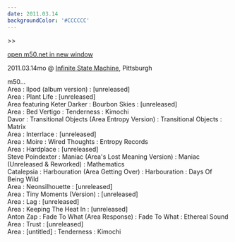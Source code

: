 ```yaml
---
date: 2011.03.14
backgroundColor: '#CCCCCC'
---
```


\>>

[open m50.net in new window  
](http://m50.net/)  

2011.03.14mo @ [Infinite State Machine](http://www.infinitestatemachine.com/), Pittsburgh  

m50...  
Area : llpod (album version) : \[unreleased\]  
Area : Plant Life : \[unreleased\]  
Area featuring Keter Darker : Bourbon Skies : \[unreleased\]  
Area : Bed Vertigo : Tenderness : Kimochi  
Davor : Transitional Objects (Area Entropy Version) : Transitional Objects : Matrix  
Area : Interrlace : \[unreleased\]  
Area : Moire : Wired Thoughts : Entropy Records  
Area : Hardplace : \[unreleased\]  
Steve Poindexter : Maniac (Area's Lost Meaning Version) : Maniac (Unreleased & Reworked) : Mathematics  
Catalepsia : Harbouration (Area Getting Over) : Harbouration : Days Of Being Wild  
Area : Neonsilhouette : \[unreleased\]  
Area : Tiny Moments (Version) : \[unreleased\]  
Area : Lag : \[unreleased\]  
Area : Keeping The Heat In : \[unreleased\]  
Anton Zap : Fade To What (Area Response) : Fade To What : Ethereal Sound  
Area : Trust : \[unreleased\]  
Area : \[untitled\] : Tenderness : Kimochi